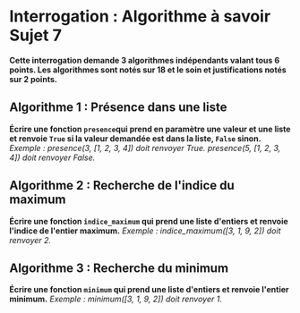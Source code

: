 # Interrogation : Algorithme à savoir Sujet 7

**Cette interrogation demande 3 algorithmes indépendants valant tous 6 points. Les algorithmes sont notés sur 18 et le soin et justifications notés sur 2 points.**

## Algorithme 1 : Présence dans une liste

**Écrire une fonction `presence`qui prend en paramètre une valeur et une liste et renvoie `True` si la valeur demandée est dans la liste, `False` sinon.**
*Exemple :*
*presence(3, [1, 2, 3, 4]) doit renvoyer True.*
*presence(5, [1, 2, 3, 4]) doit renvoyer False.*

## Algorithme 2 : Recherche de l'indice du maximum

**Écrire une fonction `indice_maximum` qui prend une liste d'entiers et renvoie l'indice de l'entier maximum.**
*Exemple :*
*indice_maximum([3, 1, 9, 2]) doit renvoyer 2.*

## Algorithme 3 : Recherche du minimum

**Écrire une fonction `minimum` qui prend une liste d'entiers et renvoie l'entier minimum.**
*Exemple :*
*minimum([3, 1, 9, 2]) doit renvoyer 1.*
